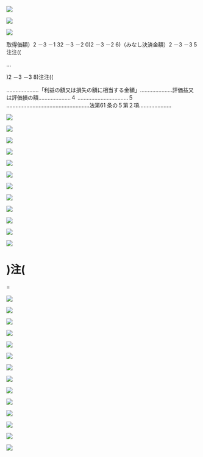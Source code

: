 ![](https://www.nta.go.jp/tmp/bacd1e2b-adbf-4eb7-b84d-51b06d4b6798/images/4113705a81d8623835b823b3e8fb09a209a191a554d2f262a93338038955d285.jpg)

![](https://www.nta.go.jp/tmp/bacd1e2b-adbf-4eb7-b84d-51b06d4b6798/images/91881cec71c7fdea7c22e37e7695daaf808a1a56028e30f319ab6ee081f2f484.jpg)

![](https://www.nta.go.jp/tmp/bacd1e2b-adbf-4eb7-b84d-51b06d4b6798/images/ab3684ce48bc6be3a47f1300102a71406871d855ed00e783b514e6a95e3d92c2.jpg)

取得価額）2 －3 －1 32 －3 －2 0)2 －3 －2 6)（みなし決済金額）2 －3 －3 5注注((

…

)2 －3 －3 8)注注((

…………………「利益の額又は損失の額に相当する金額」…………………評価益又は評価損の額…………………４ ……………………………５ ………………………………………………法第61 条の５第２項…………………

![](https://www.nta.go.jp/tmp/bacd1e2b-adbf-4eb7-b84d-51b06d4b6798/images/265ad548fc0f510fae9afa4f89a9328f3dfdf147f51f9d515cd62f62c1c162a8.jpg)

![](https://www.nta.go.jp/tmp/bacd1e2b-adbf-4eb7-b84d-51b06d4b6798/images/5b669e998a888214a8190d89d38478731e10e1891ad47a03eb22944ff0349028.jpg)

![](https://www.nta.go.jp/tmp/bacd1e2b-adbf-4eb7-b84d-51b06d4b6798/images/37ade92b6799862b36651d2e11cd7cfbc86ed2820cd275ab00a7d2047b854e6d.jpg)

![](https://www.nta.go.jp/tmp/bacd1e2b-adbf-4eb7-b84d-51b06d4b6798/images/c665e9782f7181e3bdc82ffaeebb1e1f1c7d71e4c8516aa4e5aedf6b95eebb94.jpg)

![](https://www.nta.go.jp/tmp/bacd1e2b-adbf-4eb7-b84d-51b06d4b6798/images/f217709b8c9c749bb6d32028f9cb0eae11c179dd18cae21466102fb6b640fadf.jpg)

![](https://www.nta.go.jp/tmp/bacd1e2b-adbf-4eb7-b84d-51b06d4b6798/images/77bc6c78b1fa06f28e2e263903d4d3b0efdf92831e5d0fcbd5fa1811b01b2ff9.jpg)

![](https://www.nta.go.jp/tmp/bacd1e2b-adbf-4eb7-b84d-51b06d4b6798/images/2ac09058b3ef176588d52ee4a7ccc277f8dde1713bbc74a02be1a7370de2a73f.jpg)

![](https://www.nta.go.jp/tmp/bacd1e2b-adbf-4eb7-b84d-51b06d4b6798/images/65104208bc63948a52d042a308f279c213be077bc52b4440978987722bb767bd.jpg)

![](https://www.nta.go.jp/tmp/bacd1e2b-adbf-4eb7-b84d-51b06d4b6798/images/ad07f78315b941c4b6b04ac83a778afae9de80cdabf208bd39c0317048808d67.jpg)

![](https://www.nta.go.jp/tmp/bacd1e2b-adbf-4eb7-b84d-51b06d4b6798/images/ce53b9a21695f46b6275237b6e3dd34c1445a76ac09f320a21a2fdfae73bd209.jpg)

![](https://www.nta.go.jp/tmp/bacd1e2b-adbf-4eb7-b84d-51b06d4b6798/images/d1238d3d7de203c56643ec87365dac44f3346f5c376efd28303a2d512f18f001.jpg)

![](https://www.nta.go.jp/tmp/bacd1e2b-adbf-4eb7-b84d-51b06d4b6798/images/ec4f7fecf9f4bc34c712fd23b68731254f7423611ac07c9df1c7cc7321455537.jpg)

# )注(

$=$

![](https://www.nta.go.jp/tmp/bacd1e2b-adbf-4eb7-b84d-51b06d4b6798/images/50e2ec119b7106c6b1d382bb5b42fca6ba817ed3a04f0d517d84fb5027eb0900.jpg)

![](https://www.nta.go.jp/tmp/bacd1e2b-adbf-4eb7-b84d-51b06d4b6798/images/6a78b5d4df1b4eaeda79cb652b3379c743e34d6872c391b8a19ddfcc4df1b95b.jpg)

![](https://www.nta.go.jp/tmp/bacd1e2b-adbf-4eb7-b84d-51b06d4b6798/images/04a6f12e726ed1be67981eea8eb6646efe85a24b5da8b5854408803ff0918eee.jpg)

![](https://www.nta.go.jp/tmp/bacd1e2b-adbf-4eb7-b84d-51b06d4b6798/images/adf6f3b6a9bbd9767f775ab0ea4bdd0eff46e65ffcac6935ea3ddd515be2c21c.jpg)

![](https://www.nta.go.jp/tmp/bacd1e2b-adbf-4eb7-b84d-51b06d4b6798/images/c2f0e0741ee4c66c5d06bdb11d2dd0163f6679359e209125bbeecd44baa84d33.jpg)

![](https://www.nta.go.jp/tmp/bacd1e2b-adbf-4eb7-b84d-51b06d4b6798/images/8ebc61f9431bff84199a05b794389133854f0b4a06935994da73ac4c48fa267e.jpg)

![](https://www.nta.go.jp/tmp/bacd1e2b-adbf-4eb7-b84d-51b06d4b6798/images/8462235c8a95c028d43bef08f0e41359e7443f62d168058e8ae1b4ea0d042985.jpg)

![](https://www.nta.go.jp/tmp/bacd1e2b-adbf-4eb7-b84d-51b06d4b6798/images/46f08c55ba6b13d4896a0b64f4a45cb19b14f3bcaf89c4dc3be25ad1cfbbf881.jpg)

![](https://www.nta.go.jp/tmp/bacd1e2b-adbf-4eb7-b84d-51b06d4b6798/images/e948b32e65da83f38c9d28ba1905f651b5f2749fd30c19b8078bdd4ccac9044f.jpg)

![](https://www.nta.go.jp/tmp/bacd1e2b-adbf-4eb7-b84d-51b06d4b6798/images/8d73fb9a5519683abec1075b150d8b17b656984cffbc5e7936581d961f44d9ee.jpg)

![](https://www.nta.go.jp/tmp/bacd1e2b-adbf-4eb7-b84d-51b06d4b6798/images/9e544375f9280ad7839b4cf6d54a28ca729184467a480d516b5ad5d47601fa52.jpg)

![](https://www.nta.go.jp/tmp/bacd1e2b-adbf-4eb7-b84d-51b06d4b6798/images/77bf65466d707fbc9fd5a90b8561cf5eb06ee5f7238ed91562e2a3f7a75bdef8.jpg)

![](https://www.nta.go.jp/tmp/bacd1e2b-adbf-4eb7-b84d-51b06d4b6798/images/167ff3bb2d2f29cdfa8b72825d331c28bf2189e5ae39b21c6e99d4e1a3a232c8.jpg)

![](https://www.nta.go.jp/tmp/bacd1e2b-adbf-4eb7-b84d-51b06d4b6798/images/ee46fcbacd1a754ecfd3d64dc68b4de8505548dc1633352ea098e1737cb31832.jpg)